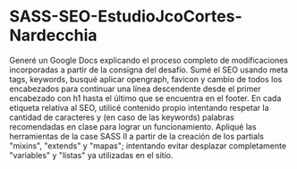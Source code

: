 # SASS-SEO-EstudioJcoCortes-Nardecchia

Generé un Google Docs explicando el proceso completo de modificaciones incorporadas a partir de la consigna del desafío.
Sumé el SEO usando meta tags, keywords, busqué aplicar opengraph, favicon y cambio de todos los encabezados para continuar una línea descendente desde
el primer encabezado con h1 hasta el último que se encuentra en el footer.
En cada etiqueta relativa al SEO, utilicé contenido propio intentando respetar la cantidad de caracteres y (en caso de las keywords) palabras recomendadas en clase para lograr 
un funcionamiento. 
Apliqué las herramientas de la case SASS II a partir de la creación de los partials "mixins", "extends" y "mapas"; intentando evitar desplazar completamente "variables" y "listas" ya utilizadas
en el sitio.
